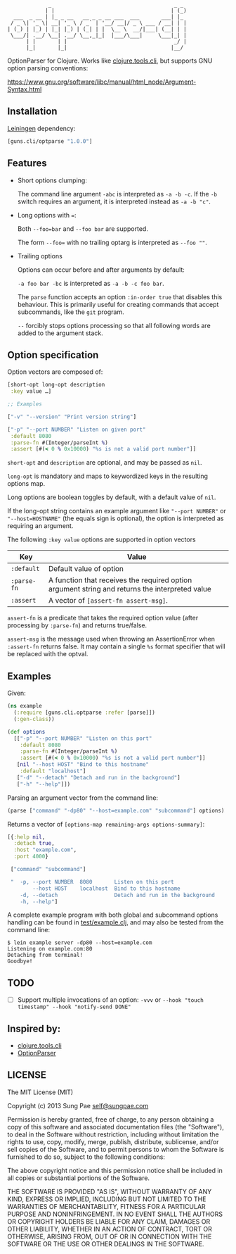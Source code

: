 ```
             _                                       _ _
            | |                                     | (_)
  ___  _ __ | |_ _ __   __ _ _ __ ___  ___       ___| |_
 / _ \| '_ \| __| '_ \ / _` | '__/ __|/ _ \ ___ / __| | |
| (_) | |_) | |_| |_) | (_| | |  \__ \  __/|___| (__| | |
 \___/| .__/ \__| .__/ \__,_|_|  |___/\___|     \___|_| |
      | |       | |                                  _/ |
      |_|       |_|                                 |__/
```

OptionParser for Clojure. Works like [clojure.tools.cli][], but supports GNU
option parsing conventions:

<https://www.gnu.org/software/libc/manual/html_node/Argument-Syntax.html>

## Installation

[Leiningen][] dependency:

```clojure
[guns.cli/optparse "1.0.0"]
```

## Features

* Short options clumping:

  The command line argument `-abc` is interpreted as `-a -b -c`.
  If the `-b` switch requires an argument, it is interpreted instead as `-a -b "c"`.

* Long options with `=`:

  Both `--foo=bar` and `--foo bar` are supported.

  The form `--foo=` with no trailing optarg is interpreted as `--foo ""`.

* Trailing options

  Options can occur before and after arguments by default:

  `-a foo bar -bc` is interpreted as `-a -b -c foo bar`.

  The `parse` function accepts an option `:in-order true` that disables this
  behaviour. This is primarily useful for creating commands that accept
  subcommands, like the `git` program.

  `--` forcibly stops options processing so that all following words are added
  to the argument stack.

## Option specification

Option vectors are composed of:

```clojure
[short-opt long-opt description
 :key value …]

;; Examples

["-v" "--version" "Print version string"]

["-p" "--port NUMBER" "Listen on given port"
 :default 8080
 :parse-fn #(Integer/parseInt %)
 :assert [#(< 0 % 0x10000) "%s is not a valid port number"]]
```

`short-opt` and `description` are optional, and may be passed as `nil`.

`long-opt` is mandatory and maps to keywordized keys in the resulting options
map.

Long options are boolean toggles by default, with a default value of `nil`.

If the long-opt string contains an example argument like `"--port NUMBER"` or
`"--host=HOSTNAME"` (the equals sign is optional), the option is interpreted
as requiring an argument.

The following `:key value` options are supported in option vectors

Key         | Value
----------- | ----------------------------------------------------------------
`:default`  | Default value of option
`:parse-fn` | A function that receives the required option argument string and returns the interpreted value
`:assert`   | A vector of `[assert-fn assert-msg]`.

`assert-fn` is a predicate that takes the required option value (after
processing by `:parse-fn`) and returns true/false.

`assert-msg` is the message used when throwing an AssertionError when
`:assert-fn` returns false. It may contain a single `%s` format specifier that
will be replaced with the optval.

## Examples

Given:

```clojure
(ns example
  (:require [guns.cli.optparse :refer [parse]])
  (:gen-class))

(def options
  [["-p" "--port NUMBER" "Listen on this port"
    :default 8080
    :parse-fn #(Integer/parseInt %)
    :assert [#(< 0 % 0x10000) "%s is not a valid port number"]]
   [nil "--host HOST" "Bind to this hostname"
    :default "localhost"]
   ["-d" "--detach" "Detach and run in the background"]
   ["-h" "--help"]])
```

Parsing an argument vector from the command line:

```clojure
(parse ["command" "-dp80" "--host=example.com" "subcommand"] options)
```

Returns a vector of `[options-map remaining-args options-summary]`:

```clojure
[{:help nil,
  :detach true,
  :host "example.com",
  :port 4000}

 ["command" "subcommand"]

 "  -p, --port NUMBER  8080       Listen on this port
        --host HOST    localhost  Bind to this hostname
    -d, --detach                  Detach and run in the background
    -h, --help"]
```

A complete example program with both global and subcommand options handling
can be found in [test/example.clj][], and may also be tested from the command
line:

```
$ lein example server -dp80 --host=example.com
Listening on example.com:80
Detaching from terminal!
Goodbye!
```

## TODO

- [ ] Support multiple invocations of an option:
      `-vvv` or `--hook "touch timestamp" --hook "notify-send DONE"`

## Inspired by:

* [clojure.tools.cli][]
* [OptionParser][]

## LICENSE

The MIT License (MIT)

Copyright (c) 2013 Sung Pae <self@sungpae.com>

Permission is hereby granted, free of charge, to any person obtaining a copy
of this software and associated documentation files (the "Software"), to
deal in the Software without restriction, including without limitation the
rights to use, copy, modify, merge, publish, distribute, sublicense, and/or
sell copies of the Software, and to permit persons to whom the Software is
furnished to do so, subject to the following conditions:

The above copyright notice and this permission notice shall be included in all
copies or substantial portions of the Software.

THE SOFTWARE IS PROVIDED "AS IS", WITHOUT WARRANTY OF ANY KIND, EXPRESS OR
IMPLIED, INCLUDING BUT NOT LIMITED TO THE WARRANTIES OF MERCHANTABILITY,
FITNESS FOR A PARTICULAR PURPOSE AND NONINFRINGEMENT. IN NO EVENT SHALL
THE AUTHORS OR COPYRIGHT HOLDERS BE LIABLE FOR ANY CLAIM, DAMAGES OR OTHER
LIABILITY, WHETHER IN AN ACTION OF CONTRACT, TORT OR OTHERWISE, ARISING FROM,
OUT OF OR IN CONNECTION WITH THE SOFTWARE OR THE USE OR OTHER DEALINGS IN THE
SOFTWARE.

[clojure.tools.cli]: https://github.com/clojure/tools.cli
[test/example.clj]: test/example.clj
[Leiningen]: http://leiningen.org/
[OptionParser]: http://ruby-doc.org/stdlib-2.0/libdoc/optparse/rdoc/OptionParser.html
